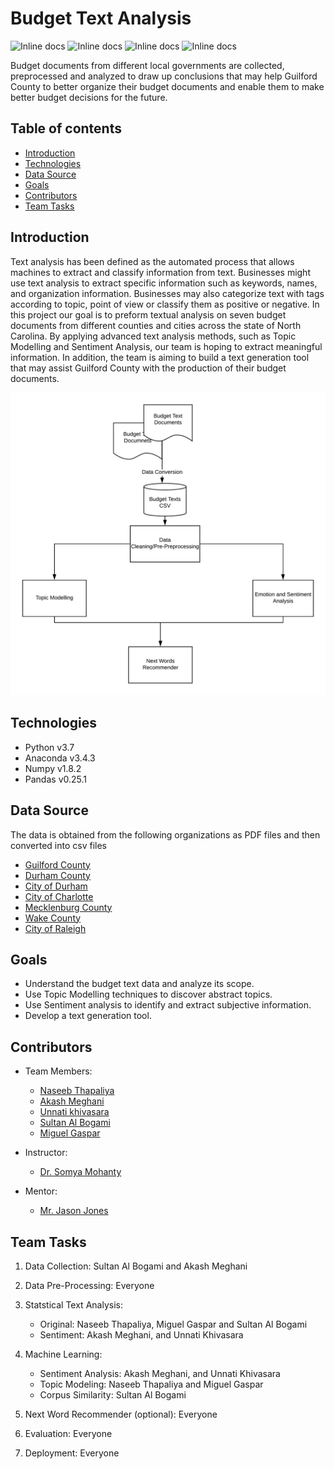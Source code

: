 # Budget Text Analysis

![Inline docs](https://img.shields.io/github/issues/UNCG-CSE/Budget_Text_Analysis)
![Inline docs](https://img.shields.io/github/stars/UNCG-CSE/Budget_Text_Analysis)
![Inline docs](https://img.shields.io/github/license/UNCG-CSE/Budget_Text_Analysis)
![Inline docs](https://img.shields.io/twitter/url?url=https%3A%2F%2Fgithub.com%2FUNCG-CSE%2FBudget_Text_Analysis%2Fedit%2Fmaster%2FREADME.md)

Budget documents from different local governments are collected, preprocessed and analyzed to draw up conclusions that may help Guilford County to better organize their budget documents and enable them to make better budget decisions for the future.

## Table of contents
* [Introduction](#introduction)
* [Technologies](#technologies)
* [Data Source](#data-source)
* [Goals](#goals)
* [Contributors](#contributors)
* [Team Tasks](#team-tasks)

## Introduction

Text analysis has been defined as the automated process that allows machines to extract and classify information from text. Businesses might use text analysis to extract specific information such as keywords, names, and organization information. Businesses may also categorize text with tags according to topic, point of view or classify them as positive or negative. In this project our goal is to preform textual analysis on seven budget documents from different counties and cities across the state of North Carolina. By applying advanced text analysis methods, such as Topic Modelling and Sentiment Analysis, our team is hoping to extract meaningful information. In addition, the team is aiming to build a text generation tool that may assist Guilford County with the production of their budget documents.

<img src = "util/images/Process_Diagram.png"
     alt="Project Flow Diagram"
     style="float"/>

## Technologies
  * Python v3.7
  * Anaconda v3.4.3
  * Numpy v1.8.2
  * Pandas v0.25.1

## Data Source
The data is obtained from the following organizations as PDF files and then converted into csv files

   * [Guilford County](https://www.guilfordcountync.gov/home/showdocument?id=9497)
   * [Durham County](https://www.dconc.gov/home/showdocument?id=27985)
   * [City of Durham](https://durhamnc.gov/DocumentCenter/View/27412/FY20-Final-Budget)
   * [City of Charlotte](https://charlottenc.gov/budget/FY2020%20Documents/FY%202020%20Adopted%20Budget%20Book%207-31%20Complete.pdf)
   * [Mecklenburg County](https://www.mecknc.gov/CountyManagersOffice/OMB/Documents/FY2020%20Adopted%20Budget.pdf) <br/>
   * [Wake County](http://www.wakegov.com/budget/fy20/Documents/FY20%20Adopted%20Budget%20Book.pdf)
   * [City of Raleigh](https://user-2081353526.cld.bz/FY2020AdoptedBudget)


## Goals
   * Understand the budget text data and analyze its scope.
   * Use Topic Modelling techniques to discover abstract topics.
   * Use Sentiment analysis to identify and extract subjective information.
   * Develop a text generation  tool.
   
## Contributors
   * Team Members:
       * [Naseeb Thapaliya](https://github.com/naseebth)
       * [Akash Meghani](https://github.com/AkashMeghani)
       * [Unnati khivasara](https://github.com/Unnati20)
       * [Sultan Al Bogami](https://github.com/AlbogamiSultan)
       * [Miguel Gaspar](https://github.com/mdgaspar20)

   * Instructor:
       * [Dr. Somya Mohanty](https://github.com/somyamohanty)
   * Mentor:
       * [Mr. Jason Jones](https://www.linkedin.com/in/jones-jason-adam/)

## Team Tasks
   1. Data Collection: Sultan Al Bogami and Akash Meghani
   
   2. Data Pre-Processing: Everyone
   
   3. Statstical Text Analysis:
       * Original: Naseeb Thapaliya, Miguel Gaspar and Sultan Al Bogami
       * Sentiment: Akash Meghani, and Unnati Khivasara
       
   4. Machine Learning:
   
       * Sentiment Analysis: Akash Meghani, and Unnati Khivasara
       * Topic Modeling: Naseeb Thapaliya and Miguel Gaspar
       * Corpus Similarity: Sultan Al Bogami
       
   5. Next Word Recommender (optional): Everyone
   
   6. Evaluation: Everyone
   
   7. Deployment: Everyone
